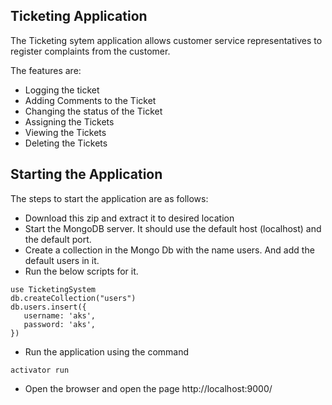 Ticketing Application
--------------------------------------------------
The Ticketing sytem application allows customer service representatives to register complaints from the customer.

The features are:
* Logging the ticket
* Adding Comments to the Ticket
* Changing the status of the Ticket
* Assigning the Tickets
* Viewing the Tickets
* Deleting the Tickets


Starting the Application
--------------------------------------------------
The steps to start the application are as follows:

* Download this zip and extract it to desired location
* Start the MongoDB server. It should use the default host (localhost) and the default port.
* Create a collection in the Mongo Db with the name users. And add the default users in it.
* Run the below scripts for it.
```
use TicketingSystem
db.createCollection("users")
db.users.insert({
   username: 'aks', 
   password: 'aks',
})
```
* Run the application using the command  
```
activator run
```
* Open the browser and open the page http://localhost:9000/